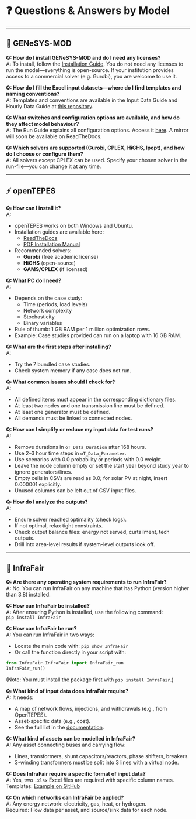# ❓ Questions & Answers by Model

---

## 🧮 GENeSYS-MOD

**Q: How do I install GENeSYS-MOD and do I need any licenses?**\
A: To install, follow the [Installation Guide](https://genesysmod.readthedocs.io). You do not need any licenses to run the model—everything is open-source. If your institution provides access to a commercial solver (e.g. Gurobi), you are welcome to use it.

**Q: How do I fill the Excel input datasets—where do I find templates and naming conventions?**\
A: Templates and conventions are available in the Input Data Guide and Hourly Data Guide at [this repository](https://github.com/OM4A-Training-Material).

**Q: What switches and configuration options are available, and how do they affect model behaviour?**\
A: The Run Guide explains all configuration options. Access it [here](https://docs.google.com/document/d/1LI9mHE5MGleJ4G8OTMvSU3DDtScnruNpQI6xX-WcEyQ/edit?usp=sharing). A mirror will soon be available on ReadTheDocs.

**Q: Which solvers are supported (Gurobi, CPLEX, HiGHS, Ipopt), and how do I choose or configure them?**\
A: All solvers except CPLEX can be used. Specify your chosen solver in the run-file—you can change it at any time.

---

## ⚡ openTEPES

**Q: How can I install it?**\
A:

- openTEPES works on both Windows and Ubuntu.
- Installation guides are available here:
  - [ReadTheDocs](https://opentepes.readthedocs.io/en/latest/Download.html)
  - [PDF Installation Manual](https://pascua.iit.comillas.edu/aramos/openTEPES_installation.pdf)
- Recommended solvers:
  - **Gurobi** (free academic license)
  - **HiGHS** (open-source)
  - **GAMS/CPLEX** (if licensed)

**Q: What PC do I need?**\
A:

- Depends on the case study:
  - Time (periods, load levels)
  - Network complexity
  - Stochasticity
  - Binary variables
- Rule of thumb: 1 GB RAM per 1 million optimization rows.
- Example: Case studies provided can run on a laptop with 16 GB RAM.

**Q: What are the first steps after installing?**\
A:

- Try the 7 bundled case studies.
- Check system memory if any case does not run.

**Q: What common issues should I check for?**\
A:

- All defined items must appear in the corresponding dictionary files.
- At least two nodes and one transmission line must be defined.
- At least one generator must be defined.
- All demands must be linked to connected nodes.

**Q: How can I simplify or reduce my input data for test runs?**\
A:

- Remove durations in `oT_Data_Duration` after 168 hours.
- Use 2–3 hour time steps in `oT_Data_Parameter`.
- Use scenarios with 0.0 probability or periods with 0.0 weight.
- Leave the node column empty or set the start year beyond study year to ignore generators/lines.
- Empty cells in CSVs are read as 0.0; for solar PV at night, insert 0.000001 explicitly.
- Unused columns can be left out of CSV input files.

**Q: How do I analyze the outputs?**\
A:

- Ensure solver reached optimality (check logs).
- If not optimal, relax tight constraints.
- Check output balance files: energy not served, curtailment, tech outputs.
- Drill into area-level results if system-level outputs look off.

---

## 🧰 InfraFair

**Q: Are there any operating system requirements to run InfraFair?**\
A: No. You can run InfraFair on any machine that has Python (version higher than 3.8) installed.

**Q: How can InfraFair be installed?**\
A: After ensuring Python is installed, use the following command:\
`pip install InfraFair`

**Q: How can InfraFair be run?**\
A: You can run InfraFair in two ways:

- Locate the main code with: `pip show InfraFair`
- Or call the function directly in your script with:

```python
from InfraFair.InfraFair import InfraFair_run
InfraFair_run()
```

(Note: You must install the package first with `pip install InfraFair`.)

**Q: What kind of input data does InfraFair require?**\
A: It needs:

- A map of network flows, injections, and withdrawals (e.g., from OpenTEPES).
- Asset-specific data (e.g., cost).
- See the full list in the [documentation](https://infrafair.readthedocs.io/en/latest/7_Input_Data.html).

**Q: What kind of assets can be modelled in InfraFair?**\
A: Any asset connecting buses and carrying flow:

- Lines, transformers, shunt capacitors/reactors, phase shifters, breakers.
- 3-winding transformers must be split into 3 lines with a virtual node.

**Q: Does InfraFair require a specific format of input data?**\
A: Yes, two `.xlsx` Excel files are required with specific column names.\
Templates: [Example on GitHub](https://github.com/IIT-EnergySystemModels/InfraFair/blob/main/Examples/EU_ex)

**Q: On which networks can InfraFair be applied?**\
A: Any energy network: electricity, gas, heat, or hydrogen.\
Required: Flow data per asset, and source/sink data for each node.
